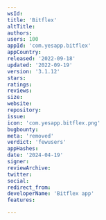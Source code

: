 ```yaml
---
wsId: 
title: 'Bitflex'
altTitle: 
authors: 
users: 100
appId: 'com.yesapp.bitflex'
appCountry: 
released: '2022-09-18'
updated: '2022-09-19'
version: '3.1.12'
stars: 
ratings: 
reviews: 
size: 
website: 
repository: 
issue: 
icon: 'com.yesapp.bitflex.png'
bugbounty: 
meta: 'removed'
verdict: 'fewusers'
appHashes: 
date: '2024-04-19'
signer: 
reviewArchive: 
twitter: 
social: 
redirect_from: 
developerName: 'Bitflex app'
features: 

---
```



